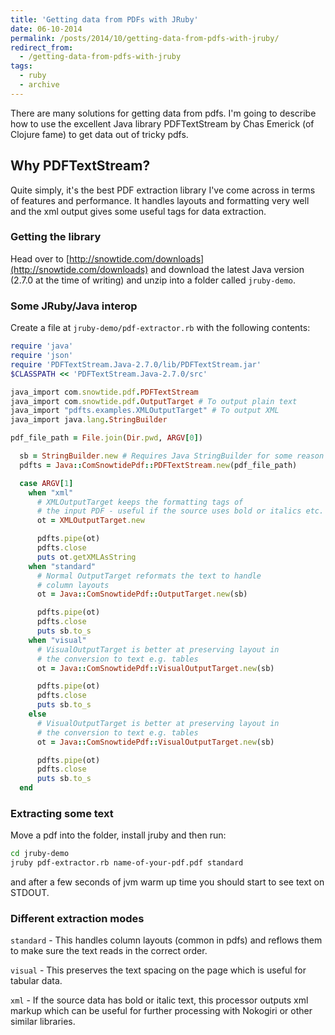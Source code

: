 ```yaml
---
title: 'Getting data from PDFs with JRuby'
date: 06-10-2014
permalink: /posts/2014/10/getting-data-from-pdfs-with-jruby/
redirect_from:
  - /getting-data-from-pdfs-with-jruby
tags:
  - ruby
  - archive
---
```


 There are many solutions for getting data from pdfs. I'm going to describe how to use the excellent Java library PDFTextStream by Chas Emerick (of Clojure fame) to get data out of tricky pdfs.

 ## Why PDFTextStream?

 Quite simply, it's the best PDF extraction library I've come across in terms of features and performance. It handles layouts and formatting very well and the xml output gives some useful tags for data extraction.

 ### Getting the library

 Head over to [http://snowtide.com/downloads](http://snowtide.com/downloads) and download the latest Java version (2.7.0 at the time of writing) and unzip into a folder called `jruby-demo`.

 ### Some JRuby/Java interop

 Create a file at `jruby-demo/pdf-extractor.rb` with the following contents:

 ```ruby
 require 'java'
 require 'json'
 require 'PDFTextStream.Java-2.7.0/lib/PDFTextStream.jar'
 $CLASSPATH << 'PDFTextStream.Java-2.7.0/src'

 java_import com.snowtide.pdf.PDFTextStream
 java_import com.snowtide.pdf.OutputTarget # To output plain text
 java_import "pdfts.examples.XMLOutputTarget" # To output XML
 java_import java.lang.StringBuilder

 pdf_file_path = File.join(Dir.pwd, ARGV[0])

   sb = StringBuilder.new # Requires Java StringBuilder for some reason
   pdfts = Java::ComSnowtidePdf::PDFTextStream.new(pdf_file_path)

   case ARGV[1]
     when "xml"
       # XMLOutputTarget keeps the formatting tags of
       # the input PDF - useful if the source uses bold or italics etc.
       ot = XMLOutputTarget.new

       pdfts.pipe(ot)
       pdfts.close
       puts ot.getXMLAsString
     when "standard"
       # Normal OutputTarget reformats the text to handle
       # column layouts
       ot = Java::ComSnowtidePdf::OutputTarget.new(sb)

       pdfts.pipe(ot)
       pdfts.close
       puts sb.to_s
     when "visual"
       # VisualOutputTarget is better at preserving layout in
       # the conversion to text e.g. tables
       ot = Java::ComSnowtidePdf::VisualOutputTarget.new(sb)

       pdfts.pipe(ot)
       pdfts.close
       puts sb.to_s
     else
       # VisualOutputTarget is better at preserving layout in
       # the conversion to text e.g. tables
       ot = Java::ComSnowtidePdf::VisualOutputTarget.new(sb)

       pdfts.pipe(ot)
       pdfts.close
       puts sb.to_s
   end

 ```

 ### Extracting some text

 Move a pdf into the folder, install jruby and then run:

 ```bash
 cd jruby-demo
 jruby pdf-extractor.rb name-of-your-pdf.pdf standard
 ```

 and after a few seconds of jvm warm up time you should start to see text on STDOUT.


 ### Different extraction modes

 `standard` - This handles column layouts (common in pdfs) and reflows them to make sure the text reads in the correct order.

 `visual` - This preserves the text spacing on the page which is useful for tabular data.

 `xml` - If the source data has bold or italic text, this processor outputs xml markup which can be useful for further processing with Nokogiri or other similar libraries.

